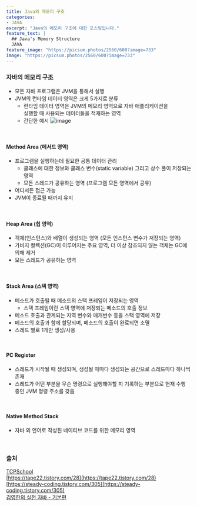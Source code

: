 ```yaml
---
title: Java의 메모리 구조
categories:
- JAVA
excerpt: "Java의 메모리 구조에 대한 포스팅입니다."
feature_text: |
  ## Java's Memory Structure
  JAVA
feature_image: "https://picsum.photos/2560/600?image=733"
image: "https://picsum.photos/2560/600?image=733"
---
```


### 자바의 메모리 구조
- 모든 자바 프로그램은 JVM을 통해서 실행
- JVM의 런타임 데이터 영역은 크게 5가지로 분류
	+ 런타임 데이터 영역은 JVM의 메모리 영역으로 자바 애플리케이션을 <br> 실행할 때 사용되는 데이터들을 적재하는 영역
	+ 간단한 예시
![image](https://github.com/kyw04004/kyw04004.github.io/assets/56823099/b30c0696-547f-43bc-9a31-9b0e2dd2e8f4)
<br>

#### Method Area (메서드 영역)
- 프로그램을 실행하는데 필요한 공통 데이터 관리
	+ 클래스에 대한 정보와 클래스 변수(static variable) 그리고 상수 풀이 저장되는 영역
	+ 모든 스레드가 공유하는 영역 (프로그램 모든 영역에서 공유)
- 어디서든 접근 가능
- JVM이 종료될 때까지 유지

<br>

#### Heap Area (힙 영역)
- 객체(인스턴스)와 배열이 생성되는 영역 (모든 인스턴스 변수가 저장되는 영역)
- 가비지 컬렉션(GC)이 이루어지는 주요 영역, 더 이상 참조되지 않는 객체는 GC에 의해 제거
- 모든 스레드가 공유하는 영역

<br>

#### Stack Area (스택 영역)
- 메소드가 호출될 때 메소드의 스택 프레임이 저장되는 영역
	+ 스택 프레임이란 스택 영역에 저장되는 메소드의 호출 정보
- 메소드 호출과 관계되는 지역 변수와 매개변수 등을 스택 영역에 저장
- 메소드의 호출과 함께 할당되며, 메소드의 호출이 완료되면 소멸
- 스레드 별로 1개만 생성/사용

<br>

#### PC Register
- 스레드가 시작될 때 생성되며, 생성될 때마다 생성되는 공간으로 스레드마다 하나씩 존재
- 스레드가 어떤 부분을 무슨 명령으로 실행해야할 지 기록하는 부분으로 현재 수행 중인 JVM 명령 주소를 갖음

<br>

#### Native Method Stack
- 자바 외 언어로 작성된 네이티브 코드를 위한 메모리 영역

<br>

### 출처
[TCPSchool](http://www.tcpschool.com/java/java_array_memory) <br>
[https://tape22.tistory.com/28](https://tape22.tistory.com/28) <br>
[https://steady-coding.tistory.com/305](https://steady-coding.tistory.com/305) <br>
[김영한의 실전 자바 - 기본편](https://www.inflearn.com/course/%EA%B9%80%EC%98%81%ED%95%9C%EC%9D%98-%EC%8B%A4%EC%A0%84-%EC%9E%90%EB%B0%94-%EA%B8%B0%EB%B3%B8%ED%8E%B8/dashboard)
